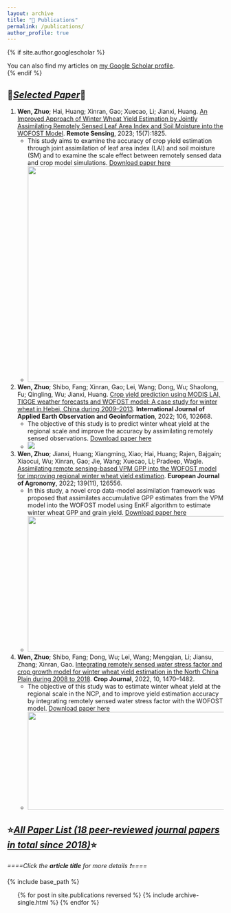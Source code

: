 ```yaml
---
layout: archive
title: "📝 Publications"
permalink: /publications/
author_profile: true
---
```


{% if site.author.googlescholar %}
  <div class="wordwrap">You can also find my articles on <a href="{{site.author.googlescholar}}">my Google Scholar profile</a>.</div>
{% endif %}

## 🌟*<u>Selected Paper</u>*🌟
1. **Wen, Zhuo**; Hai, Huang; Xinran, Gao; Xuecao, Li; Jianxi, Huang. [An Improved Approach of Winter Wheat Yield Estimation by Jointly Assimilating Remotely Sensed Leaf Area Index and Soil Moisture into the WOFOST Model](https://doi.org/10.3390/rs15071825). **Remote Sensing**, 2023; 15(7):1825.
   * This study aims to examine the accuracy of crop yield estimation through joint assimilation of leaf area index (LAI) and soil moisture (SM) and to examine the scale effect between remotely sensed data and crop model simulations. [Download paper here](https://wenzhuo727.github.io/wen/files/remotesensing2023.pdf)
   * <img src='/wen/images/RS2023.jpg' width='500'>
1. **Wen, Zhuo**; Shibo, Fang; Xinran, Gao; Lei, Wang; Dong, Wu; Shaolong, Fu; Qingling, Wu; Jianxi, Huang. [Crop yield prediction using MODIS LAI, TIGGE weather forecasts and WOFOST model: A case study for winter wheat in Hebei, China during 2009–2013](https://doi.org/10.1016/j.jag.2021.102668). **International Journal of Applied Earth Observation and Geoinformation**, 2022; 106, 102668.
   * The objective of this study is to predict winter wheat yield at the regional scale and improve the accuracy by assimilating remotely sensed observations. [Download paper here](https://wenzhuo727.github.io/wen/files/JAG2021.pdf)
   * <img src='/wen/images/JAG20211.jpg'>
1. **Wen, Zhuo**; Jianxi, Huang; Xiangming, Xiao; Hai, Huang; Rajen, Bajgain; Xiaocui, Wu; Xinran, Gao; Jie, Wang; Xuecao, Li; Pradeep, Wagle. [Assimilating remote sensing-based VPM GPP into the WOFOST model for improving regional winter wheat yield estimation](https://doi.org/10.1016/j.eja.2022.126556). **European Journal of Agronomy**, 2022; 139(11), 126556.
   * In this study, a novel crop data-model assimilation framework was proposed that assimilates accumulative GPP estimates from the VPM model into the WOFOST model using EnKF algorithm to estimate winter wheat GPP and grain yield. [Download paper here](https://wenzhuo727.github.io/wen/files/EJA2022.pdf)
   * <img src='/wen/images/EJA2022.jpg' width='500' height='315'>
1. **Wen, Zhuo**; Shibo, Fang; Dong, Wu; Lei, Wang; Mengqian, Li; Jiansu, Zhang; Xinran, Gao. [Integrating remotely sensed water stress factor and crop growth model for winter wheat yield estimation in the North China Plain during 2008 to 2018](https://doi.org/10.1016/j.cj.2022.04.004). **Crop Journal**, 2022, 10, 1470–1482.
   * The objective of this study was to estimate winter wheat yield at the regional scale in the NCP, and to improve yield estimation accuracy by integrating remotely sensed water stress factor with the WOFOST model. [Download paper here](https://wenzhuo727.github.io/wen/files/CJ2022.pdf)
   * <img src='/wen/images/CJ2022.jpg' width='500' height='227'>

## ⭐*<u>All Paper List (18 peer-reviewed journal papers in total since 2018)</u>*⭐
_====Click the **article title** for more details ❗====_

{% include base_path %}

<style>
  .square-list {
    list-style-type: square; 
  }
</style>

<ul class="square-list">
{% for post in site.publications reversed %}
  {% include archive-single.html %}
{% endfor %}
</ul>

